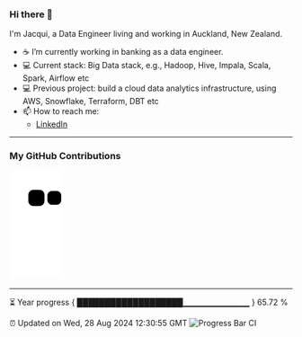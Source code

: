 ### Hi there 👋
I'm Jacqui, a Data Engineer living and working in Auckland, New Zealand.
- ☕ I’m currently working in banking as a data engineer.
- 💻 Current stack: Big Data stack, e.g., Hadoop, Hive, Impala, Scala, Spark, Airflow etc
- 💻 Previous project: build a cloud data analytics infrastructure, using AWS, Snowflake, Terraform, DBT etc
- 📫 How to reach me: 
     - [LinkedIn](https://www.linkedin.com/in/jacqui-wu/) 
 
---
### My GitHub Contributions    

![](https://raw.githubusercontent.com/phh95/phh95/main/assets/github-contribution-grid-snake.svg)

---
⏳ Year progress { ███████████████████▁▁▁▁▁▁▁▁▁▁▁ } 65.72 %

⏰ Updated on Wed, 28 Aug 2024 12:30:55 GMT
![Progress Bar CI](https://github.com/jacquiwuc/jacquiwuc/workflows/Progress%20Bar%20CI/badge.svg)


